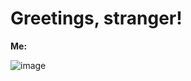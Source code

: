 # Greetings, stranger!
**Me:**

![image](https://github.com/user-attachments/assets/62cf17a0-913c-429f-a2d7-5a0104983995)

